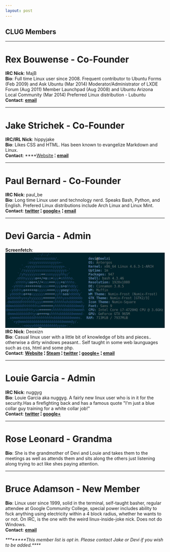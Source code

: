 ```yaml
---
layout: post
---
```


## ****CLUG Members****

- - -

# ****Rex Bouwense**** - Co-Founder  
****IRC Nick****:  MajB  
****Bio****: Full time Linux user since 2008\. Frequent contributor to Ubuntu Forms (Feb 2009) and Ask Ubuntu (Mar 2014) Moderator/Administrator of LXDE Forum (Aug 2011) Member Launchpad (Aug 2008) and Ubuntu Arizona Local Community (Mar 2014) Preferred Linux distribution - Lubuntu  
****Contact****:   ****[email](mailto:majb@azloco.com)****

 - - -
 
# ****Jake Strichek**** - Co-Founder  
**IRC/IRL Nick**: hippyjake  
**Bio**: Likes CSS and HTML. Has been known to evangelize Markdown and Linux.  
**Contact**:  ****[Website](https://hippyjake.github.io/) &brvbar;  ****[email](mailto:hippyjake@gmail.com)****

- - -

# ****Paul Bernard**** - Co-Founder  
**IRC Nick**:  paul_be  
**Bio**: Long time Linux user and technology nerd. Speaks Bash, Python, and English. Prefered Linux distributions include Arch Linux and Linux Mint.  
**Contact**: ****[twitter](https://twitter.com/paul_ber) &brvbar; [google+](https://plus.google.com/+PaulBernard87) &brvbar; [email](mailto:paulbsocal@gmail.com)****

- - -

# ****Devi Garcia**** - Admin
**Screenfetch**:
![alt text](https://raw.githubusercontent.com/CochiseLinuxUsersGroup/CochiseLinuxUsersGroup.github.io/master/screenfetch/Devi's%20Laptop.jpg "Laptop Screenfetch")  
**IRC Nick**:  Deoxizn  
**Bio**: Casual linux user with a little bit of knowledge of bits and pieces.. otherwise a dirty windows peasant.. Self taught in some web launguages such as css, html and some php.  
**Contact**:  ****[Website](http://z0mbiexx.github.io) &brvbar; [Steam](https://steamcommunity.com/id/z0mbiexx) &brvbar; [twitter](https://twitter.com/z0mbiexx) &brvbar; [google+](https://plus.google.com/u/0/114554287269046116654 ) &brvbar; [email](mailto:asphyxiated.god@gmail.com)****

- - -

# ****Louie Garcia**** - Admin  
**IRC Nick**:  nuggyg  
**Bio**: Louie Garcia aka nuggyg. A fairly new linux user who is in it for the security.Has a firefighting back and has a famous quote "I'm just a blue collar guy training for a white collar job!"  
**Contact**:  ****[twitter](https://twitter.com/nuggy_g) &brvbar; [google+](https://plus.google.com/u/0/107489447128690285761)****

- - -

# ****Rose Leonard**** - Grandma  
**Bio**: She is the grandmother of Devi and Louie and takes them to the meetings as well as attends them and sits along the others just listening along trying to act like shes paying attention.

- - -

# ****Bruce Adamson**** - New Member  
**Bio**: Linux user since 1999, solid in the terminal, self-taught basher, regular attendee at Google Community College, special power includes ability to fsck anything using electricity within a 4 block radius, whether he wants to or not.  On IRC, is the one with the weird linux-inside-joke nick. Does not do Windows.  
**Contact**:   ****[email](mailto:hateno.hama@gmail.com)****

 
_********This member list is opt in. Please contact Jake or Devi if you wish to be added.****_
